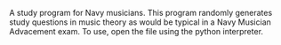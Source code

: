 
A study program for Navy musicians.  This program randomly generates study questions in music theory as would be typical in a Navy Musician Advacement exam.  To use, open the file using the python interpreter.
